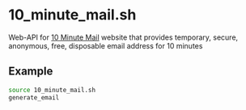 # 10_minute_mail.sh
Web-API for [10 Minute Mail](https://10minemail.com) website that provides temporary, secure, anonymous, free, disposable email address for 10 minutes

## Example
```bash
source 10_minute_mail.sh
generate_email
```
